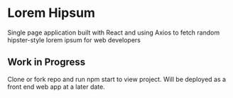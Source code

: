 # Lorem Hipsum

Single page application built with React and using Axios to fetch random hipster-style lorem ipsum for web developers

## Work in Progress

Clone or fork repo and run npm start to view project. Will be deployed as a front end web app at a later date.
